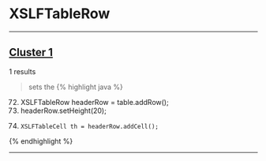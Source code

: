 # XSLFTableRow

***

## [Cluster 1](./1)
1 results
> sets the 
{% highlight java %}
72. XSLFTableRow headerRow = table.addRow();
73. headerRow.setHeight(20);
78.     XSLFTableCell th = headerRow.addCell();
{% endhighlight %}

***

